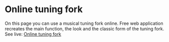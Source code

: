 # Online tuning fork
On this page you can use a musical tuning fork online. Free web application recreates the main function, the look and the classic form of the tuning fork.
See live: [Online tuning fork](http://toolster.net/tuning_fork)
